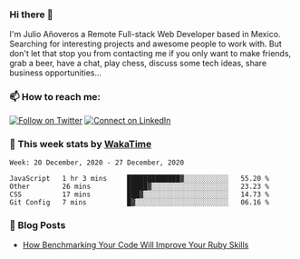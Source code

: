 ### Hi there 👋

I'm Julio Añoveros a Remote Full-stack Web Developer based in Mexico. Searching for interesting projects and awesome people to work with. But don't let that stop you from contacting me if you only want to make friends, grab a beer, have a chat, play chess, discuss some tech ideas, share business opportunities... 

### :mailbox: How to reach me:

[![Follow on Twitter](https://img.shields.io/badge/--twitter?label=Twitter&logo=Twitter&style=social)](https://twitter.com/AnoverosJulio) [![Connect on LinkedIn](https://img.shields.io/badge/--linkedin?label=LinkedIn&logo=LinkedIn&style=social)](https://www.linkedin.com/in/jubaan)

### :construction_worker: This week stats by [WakaTime]('https://wakatime.com')
<!--START_SECTION:waka-->
```text
Week: 20 December, 2020 - 27 December, 2020

JavaScript   1 hr 3 mins     █████████████▓░░░░░░░░░░░   55.20 % 
Other        26 mins         █████▓░░░░░░░░░░░░░░░░░░░   23.23 % 
CSS          17 mins         ███▓░░░░░░░░░░░░░░░░░░░░░   14.73 % 
Git Config   7 mins          █▓░░░░░░░░░░░░░░░░░░░░░░░   06.16 % 
```
<!--END_SECTION:waka-->

### :newspaper: Blog Posts
<!-- BLOG-POST-LIST:START -->
- [How Benchmarking Your Code Will Improve Your Ruby Skills](https://dev.to/jubaan/how-benchmarking-your-code-will-improve-your-ruby-skills-2m83)
<!-- BLOG-POST-LIST:END -->


